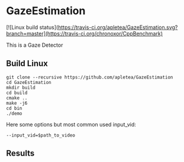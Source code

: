 # GazeEstimation

[![Linux build status](https://travis-ci.org/apletea/GazeEstimation.svg?branch=master](https://travis-ci.org/chronoxor/CppBenchmark)

This is a Gaze Detector 

## Build Linux
    git clone --recursive https://github.com/apletea/GazeEstimation
    cd GazeEstimation
    mkdir build
    cd build
    cmake ..
    make -j6
    cd bin
    ./demo


Here some options but most common used input_vid:

    --input_vid=$path_to_video


## Results
